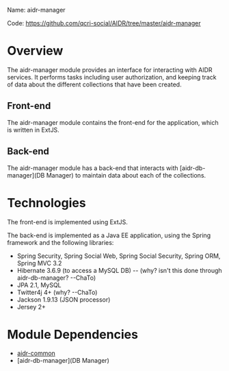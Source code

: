 Name: aidr-manager

Code: https://github.com/qcri-social/AIDR/tree/master/aidr-manager

# Overview

The aidr-manager module provides an interface for interacting with AIDR services. It performs tasks including user authorization, and keeping track of data about the different collections that have been created.

## Front-end

The aidr-manager module contains the front-end for the application, which is written in ExtJS.

## Back-end

The aidr-manager module has a back-end that interacts with [aidr-db-manager](DB Manager) to maintain data about each of the collections.

# Technologies

The front-end is implemented using ExtJS.

The back-end is implemented as a Java EE application, using the Spring framework and the following libraries:

* Spring Security, Spring Social Web, Spring Social Security, Spring ORM, Spring MVC 3.2
* Hibernate 3.6.9 (to access a MySQL DB) -- (why? isn't this done through aidr-db-manager? --ChaTo)
* JPA 2.1, MySQL
* Twitter4j 4+ (why? --ChaTo)
* Jackson 1.9.13 (JSON processor)
* Jersey 2+

# Module Dependencies

* [aidr-common](Common)
* [aidr-db-manager](DB Manager)
